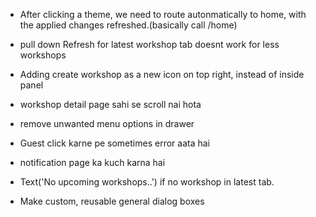 - After clicking a theme, we need to route autonmatically to home, with the applied changes refreshed.(basically call /home)
- pull down Refresh for latest workshop tab doesnt work for less workshops
- Adding create workshop as a new icon on top right, instead of inside panel
- workshop detail page sahi se scroll nai hota
- remove unwanted menu options in drawer
- Guest click karne pe sometimes error aata hai
- notification page ka kuch karna hai
- Text('No upcoming workshops..') if no workshop in latest tab.

- Make custom, reusable general dialog boxes